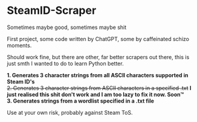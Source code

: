 # SteamID-Scraper
Sometimes maybe good, sometimes maybe shit

First project, some code written by ChatGPT, some by caffeinated schizo moments. 

Should work fine, but there are other, far better scrapers out there, this is just smth I wanted to do to learn Python better.

**1. Generates 3 character strings from all ASCII characters supported in Steam ID's**  
~~2. Generates 3 character strings from ASCII characters in a specified .txt~~ **I just realised this shit don't work and I am too lazy to fix it now. Soon™**  
**3. Generates strings from a wordlist specified in a .txt file**  

Use at your own risk, probably against Steam ToS.
